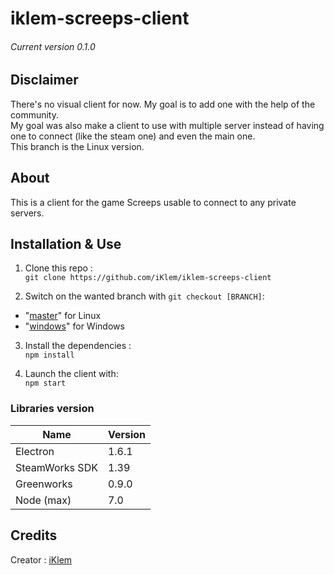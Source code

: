 # iklem-screeps-client

###### Current version 0.1.0

## Disclaimer
There's no visual client for now. My goal is to add one with the help of the community.  
My goal was also make a client to use with multiple server instead of having one to connect (like the steam one) and even the main one.  
This branch is the Linux version.

## About
This is a client for the game Screeps usable to connect to any private servers.

## Installation & Use
1. Clone this repo :  
`git clone https://github.com/iKlem/iklem-screeps-client`

2. Switch on the wanted branch with `git checkout [BRANCH]`:
  - "[master](https://github.com/iKlem/iklem-screeps-client)" for Linux
  - "[windows](https://github.com/iKlem/iklem-screeps-client/tree/windows)" for Windows

3. Install the dependencies :  
`npm install`

4. Launch the client with:  
`npm start`

### Libraries version
Name           | Version
---            | ---
Electron       | 1.6.1
SteamWorks SDK | 1.39
Greenworks     | 0.9.0
Node (max)     | 7.0

## Credits
Creator : [iKlem](https://github.com/iKlem)
